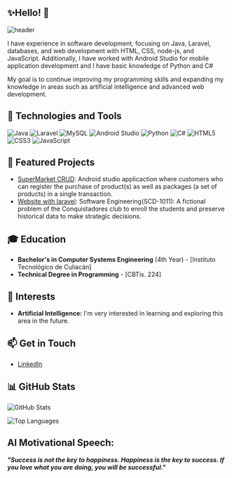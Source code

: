 ## ✨Hello! 👋

![header](https://capsule-render.vercel.app/api?type=cylinder&height=175&color=0:4392a9,100:ae3e42&text=LuisChang&reversal=false&textBg=false&fontAlignY=44&fontAlign=44&animation=fadeIn&desc=One%20in%20a%20Million&descAlign=54&section=header&descAlignY=77)


I have experience in software development, focusing on Java, Laravel, databases, and web development with HTML, CSS, node-js, and JavaScript. Additionally, I have worked with Android Studio for mobile application development and I have basic knowledge of Python and C#

My goal is to continue improving my programming skills and expanding my knowledge in areas such as artificial intelligence and advanced web development.

## 🔧 Technologies and Tools
![Java](https://img.shields.io/badge/Java-ED8B00?style=for-the-badge&logo=java&logoColor=white)
![Laravel](https://img.shields.io/badge/Laravel-FF2D20?style=for-the-badge&logo=laravel&logoColor=white)
![MySQL](https://img.shields.io/badge/MySQL-00000F?style=for-the-badge&logo=mysql&logoColor=white)
![Android Studio](https://img.shields.io/badge/Android_Studio-3DDC84?style=for-the-badge&logo=android-studio&logoColor=white)
![Python](https://img.shields.io/badge/Python-3776AB?style=for-the-badge&logo=python&logoColor=white)
![C#](https://img.shields.io/badge/C%23-239120?style=for-the-badge&logo=c-sharp&logoColor=white)
![HTML5](https://img.shields.io/badge/HTML5-E34F26?style=for-the-badge&logo=html5&logoColor=white)
![CSS3](https://img.shields.io/badge/CSS3-1572B6?style=for-the-badge&logo=css3&logoColor=white)
![JavaScript](https://img.shields.io/badge/JavaScript-F7DF1E?style=for-the-badge&logo=javascript&logoColor=black)

## 🚀 Featured Projects
- [SuperMarket CRUD](https://github.com/luischang07/Supermarket-CRUD): Android studio applicaction where customers who can register the purchase of product(s) as well as packages (a set of products) in a single transaction.
- [Website with laravel](https://github.com/luischang07/Club-Conquistadores-chang): Software Engineering(SCD-1011): A fictional problem of the Conquistadores club to enroll the students and preserve historical data to make strategic decisions.

## 🎓 Education
- **Bachelor's in Computer Systems Engineering** (4th Year) - [Instituto Tecnológico de Culiacán]
- **Technical Degree in Programming** - [CBTis. 224]

## 🌱 Interests
- **Artificial Intelligence:** I'm very interested in learning and exploring this area in the future.

## 📫 Get in Touch
- [LinkedIn](https://www.linkedin.com/in/luischang151103)

## 📊 GitHub Stats
![GitHub Stats](https://github-readme-stats.vercel.app/api?username=luischang07&show_icons=true&theme=radical)

![Top Languages](https://github-readme-stats.vercel.app/api/top-langs/?username=luischang07&layout=compact&theme=radical)

AI Motivational Speech:
---
_**"Success is not the key to happiness. Happiness is the key to success. If you love what you are doing, you will be successful."**_




